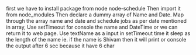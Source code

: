 first we have to install package from node node-schedule
Then import it from node_modules
Then  declare a dummy array of Name and Date.
Map through the array name and date and schedule jobs as per date mentioned in array,
Use setTimeout for console the name and DateTime or we can return it to web page.
Use textName as a input in setTimeout time 
it sleep as the length of the name ie. if the name is Shivam then it will print or console the output after 6 sec because it have 6 char